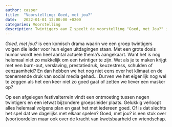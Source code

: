 ```yaml
---
author: casper
title:  "Voorstelling: Goed, met jou?"
date:   2022-01-01 12:00:00 +0200
categories: Voorstelling
description: Twintigers aan Z speelt de voorstelling "Goed, met Jou?" in mei 2022. "Goed, met jou?"" is een komisch drama waarin we een groep twintigers volgen die ieder voor hun eigen uitdagingen staan. De voorstelling is te bewonderen in Concordia Enschede.
---
```


<i>Goed, met jou?</i> is een komisch drama waarin we een groep twintigers volgen die ieder voor hun eigen uitdagingen staan. Met een grote dosis humor wordt een heel aantal actuele thema’s aangekaart. Want het is nog helemaal niet zo makkelijk om een twintiger te zijn. Wat als je te maken krijgt met een burn-out, verslaving, prestatiedruk, keuzestress, schulden of eenzaamheid? <!--more--> En dan hebben we het nog niet eens over het klimaat en de toenemende druk van social media gehad… Durven we het eigenlijk nog wel te zeggen als het een keer níet zo goed gaat of zetten we liever een masker op?

Op een afgelegen festivalterrein vindt een ontmoeting tussen negen twintigers en een ietwat bijzondere groepsleider plaats. Gelukkig verloopt alles helemaal volgens plan en gaat het met iedereen goed. Of is dat slechts het spel dat we dagelijks met elkaar spelen? Goed, met jou? is een stuk over (voor)oordelen maar ook over de kracht van kwetsbaarheid en vriendschap.
